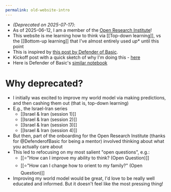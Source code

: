 ```yaml
---
permalink: old-website-intro
---
```


- *(Deprecated on 2025-07-17)*:
- As of 2025-06-12, I am a member of the [Open Research Institute](https://defenderofthebasic.substack.com/p/how-do-we-bootstrap-the-open-research?utm_source=profile&utm_medium=reader2)!
- This website is me learning how to think via [[Top-down learning]], vs the [[Bottom-up learning]] that I've almost entirely used *up** until this point
- This is inspired by [this post by Defender of Basic](https://defenderofthebasic.substack.com/p/geoffrey-hinton-on-developing-your). 
- Kickoff post with a quick sketch of why I'm doing this - [here](https://www.alexislearning.me/learning-how-to-think/)
- Here is Defender of Basic's [similar notebook](https://defenderofbasic.github.io/notebook/)
# Why deprecated? 
- I initially was excited to improve my world model via making predictions, and then cashing them out (that is, top-down learning)
- E.g., the Israel-Iran series
	- [[Israel & Iran (session 1)]]
	- [[Israel & Iran (session 2)]]
	- [[Israel & Iran (session 3)]]
	- [[Israel & Iran (session 4)]]
- But then, part of the onboarding for the Open Research Institute (thanks for @DefenderofBasic for being a mentor) involved thinking about what you actually care about
- This led to refocusing on my most salient "open questions", e.g.:
	- [[⭐️"How can I improve my ability to think? (Open Question)]]
	- [[⭐️"How can I change how to orient to my family?" (Open Question)]]
- Improving my world model would be great, I'd love to be really well educated and informed. But it doesn't feel like the most pressing thing!
